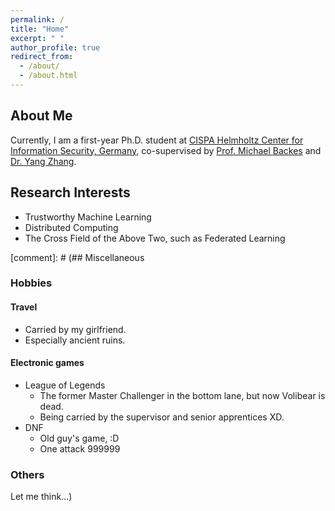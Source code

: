 ```yaml
---
permalink: /
title: "Home"
excerpt: " "
author_profile: true
redirect_from: 
  - /about/
  - /about.html
---
```

## About Me
Currently, I am a first-year Ph.D. student at [CISPA Helmholtz Center for Information Security, Germany](https://cispa.de/en), co-supervised by [Prof. Michael Backes](https://cispa.de/en/people/backes) and [Dr. Yang Zhang](https://yangzhangalmo.github.io/). 

## Research Interests
* Trustworthy Machine Learning
* Distributed Computing
* The Cross Field of the Above Two, such as Federated Learning

[comment]: # (## Miscellaneous

### Hobbies

#### Travel
* Carried by my girlfriend.
* Especially ancient ruins.

#### Electronic games
* League of Legends
  * The former Master Challenger in the bottom lane, but now Volibear is dead.
  * Being carried by the supervisor and senior apprentices XD.
* DNF 
  * Old guy's game, :D
  * One attack 999999

### Others
Let me think...)
